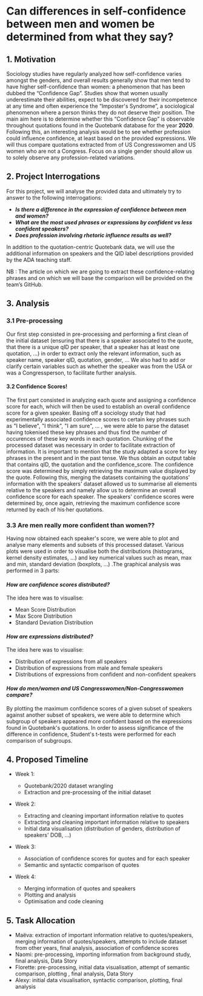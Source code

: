 # Can differences in self-confidence between men and women be determined from what they say?

## 1. Motivation

Sociology studies have regularly analyzed how self-confidence varies amongst the genders, and overall results generally show that men tend to have higher self-confidence than women: a phenomenon that has been dubbed the “Confidence Gap”. Studies show that women usually underestimate their abilities, expect to be discovered for their incompetence at any time and often experience the “Imposter's Syndrome”, a sociological phenomenon where a person thinks they do not deserve their position. The main aim here is to determine whether this “Confidence Gap” is observable throughout quotations found in the Quotebank database for the year **2020**. Following this, an interesting analysis would be to see whether profession could influence confidence, at least based on the provided expressions. We will thus compare quotations extracted from of US Congresswomen and US women who are not a Congress. Focus on a single gender should allow us to solely observe any profession-related variations.

## 2. Project Interrogations

For this project, we will analyse the provided data and ultimately try to answer to the following interrogations: 

* ***Is there a difference in the expression of confidence between men and women?***
* ***What are the most used phrases or expressions by confident vs less confident speakers?***
* ***Does profession involving rhetoric influence results as well?***

In addition to the quotation-centric Quotebank data, we will use the additional information on speakers and the QID label descriptions provided by the ADA teaching staff.

NB : The article on which we are going to extract these confidence-relating phrases and on which we will base the comparison will be provided on the team’s GitHub.

## 3. Analysis

### 3.1 Pre-processing
Our first step consisted in pre-processing and performing a first clean of the initial dataset (ensuring that there is a speaker associated to the quote, that there is a unique qID per speaker, that a speaker has at least one quotation, …) in order to extract only the relevant information, such as speaker name, speaker qID, quotation, gender, … We also had to add or clarify certain variables such as whether the speaker was from the USA or was a Congressperson, to facilitate further analysis. 

#### 3.2 Confidence Scores!
The first part consisted in analyzing each quote and assigning a confidence score for each, which will then be used to establish an overall confidence score for a given speaker. Basing off a sociology study that had experimentally associated confidence scores to certain key phrases such as "I believe", "I think", "I am sure", … ,  we were able to parse the dataset having tokenised these key phrases and thus find the number of occurences of these key words in each quotation. Chunking of the processed dataset was necessary in order to facilitate extraction of information. It is important to mention that the study adapted a score for key phrases in the present and in the past tense. We thus obtain an output table that contains qID, the quotation and the confidence_score. The confidence score was determined by simply retrieving the maximum value displayed by the quote. 
Following this, merging the datasets containing the quotations' information with the speakers' dataset allowed us to summarise all elements relative to the speakers and namely allow us to determine an overall confidence score for each speaker. The speakers' confidence scores were determined by, once again, retrieving the maximum confidence score returned by each of his·her quotations.

### 3.3 Are men really more confident than women??
Having now obtained each speaker's score, we were able to plot and analyse many elements and subsets of this processed dataset. Various plots were used in order to visualise both the distributions (histograms, kernel density estimates, …) and key numerical values such as mean, max and min, standard deviation (boxplots, …) .The graphical analysis was performed in 3 parts:

#### *How are confidence scores distributed?*
The idea here was to visualise:
- Mean Score Distribution
- Max Score Distribution
- Standard Deviation Distribution

#### *How are expressions distributed?*
The idea here was to visualise:
- Distribution of expressions from all speakers
- Distribution of expressions from male and female speakers
- Distributions of expressions from confident and non-confident speakers

#### *How do men/women and US Congresswomen/Non-Congresswomen compare?*
By plotting the maximum confidence scores of a given subset of speakers against another subset of speakers, we were able to determine which subgroup of speakers appeared more confident based on the expressions found in Quotebank's quotations. In order to assess significance of the difference in confidence, Student's t-tests were performed for each comparison of subgroups.

## 4. Proposed Timeline

* Week 1:
  * Quotebank/2020 dataset wrangling
  * Extraction and pre-processing of the initial dataset

* Week 2:
  *  Extracting and cleaning important information relative to quotes
  *  Extracting and cleaning important information relative to speakers
  *  Initial data visualisation (distribution of genders, distribution of speakers' DOB, …)

* Week 3:
  *  Association of confidence scores for quotes and for each speaker
  *  Semantic and syntactic comparison of quotes

* Week 4:
  *  Merging information of quotes and speakers
  *  Plotting and analysis 
  *  Optimisation and code cleaning

## 5. Task Allocation

* Maëva: extraction of important information relative to quotes/speakers, merging information of quotes/speakers, attempts to include dataset from other years, final analysis, association of confidence scores
* Naomi: pre-processing, importing information from background study, final analysis, Data Story
* Florette: pre-processing, initial data visualisation, attempt of semantic comparison, plotting , final analysis, Data Story
* Alexy: initial data visualisation, syntactic comparison, plotting, final analysis
